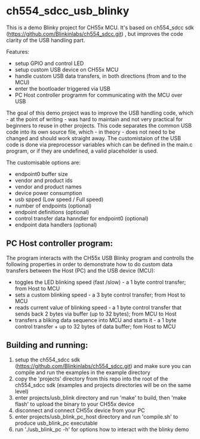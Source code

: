 # ch554_sdcc_usb_blinky
This is a demo Blinky project for CH55x MCU. It's based on ch554_sdcc sdk (https://github.com/Blinkinlabs/ch554_sdcc.git) , but improves the code clarity of the USB handling part. 


Features:

- setup GPIO and control LED 
- setup custom USB device on CH55x MCU
- handle custom USB data transfers, in both directions (from and to the MCU)
- enter the bootloader triggered via USB 
- PC Host controller programm for communicating with the MCU over USB


The goal of this demo project was to improve the USB handling code, which - at the point
of writing - was hard to maintain and not very practical for beginners to reuse in other
projects. This code separates the common USB code into its own source file, which - in 
theory - does not need to be changed and should work straight away. The customistaion 
of the USB code is done via preprocessor variables which can be defined in the main.c
program, or if they are undefined, a valid placeholder is used.

The customisable options are:

- endpoint0 buffer size
- vendor and product ids
- vendor and product names
- device power consumption
- usb spped (Low speed / Full speed)
- number of endpoints (optional)
- endpoint definitions (optional)
- control transfer data hanndler for endpoint0 (optional)
- endpoint data handlers (optional)

PC Host controller program:
---------------------------

The program interacts with the CH55x USB Blinky program and controlls the following properties
in order to demonstrate how to do custom data transfers between the Host (PC) and the
USB device (MCU):
- toggles the LED blinking speed (fast /slow) - a 1 byte control transfer; from Host to MCU
- sets a custom blinking speed  - a 3 byte control transfer; from Host to MCU
- reads current value of blinking speed - a 1 byte control transfer that sends back 2 bytes
  via buffer (up to 32 bytes); from MCU to Host
- transfers a bliking data sequence into MCU and starts it - a 1 byte control transfer + up
  to 32 bytes of data buffer; fom Host to MCU

Building and running:
---------------------
1) setup the ch554_sdcc sdk (https://github.com/Blinkinlabs/ch554_sdcc.git) and make sure you
   can compile and run the examples in the example directory
2) copy the 'projects' directory from this repo into the root of the ch554_sdcc sdk (examples
   and projects directories will be on the same level)
3) enter projects/usb_blink directory and run 'make' to build, then 'make flash' to upload
   the binary to your CH55x device
4) disconnect and connect CH55x device from your PC
5) enter projects/usb_blink_pc_host directory and run 'compile.sh' to produce usb_blink_pc
   executable
6) run './usb_blink_pc -h' for options how to interact with the blinky demo
